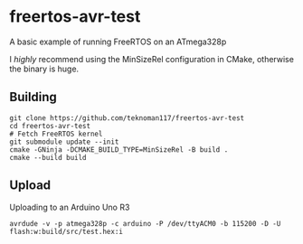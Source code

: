 freertos-avr-test
=============

A basic example of running FreeRTOS on an ATmega328p

I *highly* recommend using the MinSizeRel configuration in CMake, otherwise the binary is huge.

Building
--------
```
git clone https://github.com/teknoman117/freertos-avr-test
cd freertos-avr-test
# Fetch FreeRTOS kernel
git submodule update --init
cmake -GNinja -DCMAKE_BUILD_TYPE=MinSizeRel -B build .
cmake --build build
```

Upload
------
Uploading to an Arduino Uno R3
```
avrdude -v -p atmega328p -c arduino -P /dev/ttyACM0 -b 115200 -D -U flash:w:build/src/test.hex:i
```